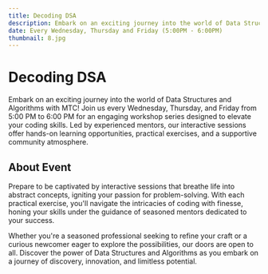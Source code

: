 ```yaml
---
title: Decoding DSA
description: Embark on an exciting journey into the world of Data Structures and Algorithms with MTC! Join us every Wednesday, Thursday, and Friday from 5:00 PM to 6:00 PM for an engaging workshop series designed to elevate your coding skills. Led by experienced mentors, our interactive sessions offer hands-on learning opportunities, practical exercises, and a supportive community atmosphere.
date: Every Wednesday, Thursday and Friday (5:00PM - 6:00PM)
thumbnail: 8.jpg
---
```


# Decoding DSA

Embark on an exciting journey into the world of Data Structures and Algorithms with MTC! Join us every Wednesday, Thursday, and Friday from 5:00 PM to 6:00 PM for an engaging workshop series designed to elevate your coding skills. Led by experienced mentors, our interactive sessions offer hands-on learning opportunities, practical exercises, and a supportive community atmosphere.

## About Event

Prepare to be captivated by interactive sessions that breathe life into abstract concepts, igniting your passion for problem-solving. With each practical exercise, you'll navigate the intricacies of coding with finesse, honing your skills under the guidance of seasoned mentors dedicated to your success.

Whether you're a seasoned professional seeking to refine your craft or a curious newcomer eager to explore the possibilities, our doors are open to all. Discover the power of Data Structures and Algorithms as you embark on a journey of discovery, innovation, and limitless potential.
